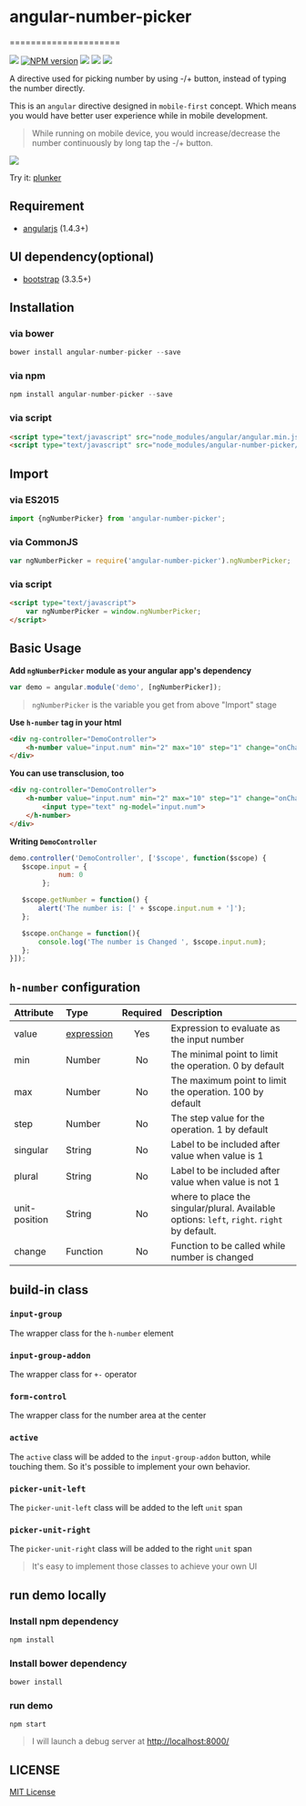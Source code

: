 # angular-number-picker #
=====================

![][bower-url]
[![NPM version][npm-image]][npm-url]
![][david-url]
![][dt-url]
![][license-url]


A directive used for picking number by using -/+ button, instead of typing the number directly.

This is an `angular` directive designed in `mobile-first` concept. Which means you would have better user experience while in mobile development.

> While running on mobile device, you would increase/decrease the number continuously by long tap the -/+ button.

![](https://raw.githubusercontent.com/leftstick/angular-number-picker/master/docs/img/demo.png)

Try it: [plunker](http://plnkr.co/edit/Aww1cb785mZIPqNHgZ4v?p=preview)


## Requirement ##

- [angularjs](http://angularjs.org/) (1.4.3+)

## UI dependency(optional) ##

- [bootstrap](http://getbootstrap.com) (3.3.5+)

## Installation ##

### via bower ###

```JavaScript
bower install angular-number-picker --save
```

### via npm ###

```JavaScript
npm install angular-number-picker --save
```

### via script ###

```html
<script type="text/javascript" src="node_modules/angular/angular.min.js"></script>
<script type="text/javascript" src="node_modules/angular-number-picker/dist/angular-number-picker.min.js"></script>
```

## Import ##

### via ES2015 ###

```javascript
import {ngNumberPicker} from 'angular-number-picker';
```

### via CommonJS ###

```javascript
var ngNumberPicker = require('angular-number-picker').ngNumberPicker;
```

### via script ###

```html
<script type="text/javascript">
    var ngNumberPicker = window.ngNumberPicker;
</script>
```

## Basic Usage ##

**Add `ngNumberPicker` module as your angular app's dependency**

```javascript
var demo = angular.module('demo', [ngNumberPicker]);
```

>`ngNumberPicker` is the variable you get from above "Import" stage

**Use `h-number` tag in your html**

```HTML
<div ng-controller="DemoController">
    <h-number value="input.num" min="2" max="10" step="1" change="onChanged()"></h-number>
</div>
```

**You can use transclusion, too**

```HTML
<div ng-controller="DemoController">
    <h-number value="input.num" min="2" max="10" step="1" change="onChanged()">
        <input type="text" ng-model="input.num">
    </h-number>
</div>
```

**Writing `DemoController`**

```javascript
demo.controller('DemoController', ['$scope', function($scope) {
   $scope.input = {
            num: 0
        };

   $scope.getNumber = function() {
       alert('The number is: [' + $scope.input.num + ']');
   };

   $scope.onChange = function(){
       console.log('The number is Changed ', $scope.input.num);
   };
}]);
```

## `h-number` configuration ##

| Attribute        | Type           | Required  | Description |
| :------------- |:-------------| :-----:| :-----|
| value | [expression] | Yes | Expression to evaluate as the input number |
| min | Number | No | The minimal point to limit the operation. 0 by default |
| max | Number | No | The maximum point to limit the operation. 100 by default |
| step | Number | No | The step value for the operation. 1 by default|
| singular | String | No | Label to be included after value when value is 1|
| plural | String | No | Label to be included after value when value is not 1|
| unit-position | String | No | where to place the singular/plural. Available options: `left`, `right`. `right` by default. |
| change | Function | No | Function to be called while number is changed|

## build-in class ##

### `input-group` ###

The wrapper class for the `h-number` element

### `input-group-addon` ###

The wrapper class for `+-` operator

### `form-control` ###

The wrapper class for the number area at the center

### `active` ###

The `active` class will be added to the `input-group-addon` button, while touching them. So it's possible to implement your own behavior.

### `picker-unit-left` ###

The `picker-unit-left` class will be added to the left `unit` span

### `picker-unit-right` ###

The `picker-unit-right` class will be added to the right `unit` span


> It's easy to implement those classes to achieve your own UI


## run demo locally ##

### Install npm dependency ###

```bash
npm install
```

### Install bower dependency ###

```bash
bower install
```

### run demo ###
```Shell
npm start
```

>I will launch a debug server at [http://localhost:8000/](http://localhost:8000/)


## LICENSE ##

[MIT License](https://raw.githubusercontent.com/leftstick/angular-number-picker/master/LICENSE)


[expression]: https://docs.angularjs.org/guide/expression
[bower-url]: https://img.shields.io/bower/v/angular-number-picker.svg
[npm-url]: https://npmjs.org/package/angular-number-picker
[npm-image]: https://badge.fury.io/js/angular-number-picker.png
[david-url]: https://david-dm.org/leftstick/angular-number-picker.png
[dt-url]:https://img.shields.io/npm/dt/angular-number-picker.svg
[license-url]:https://img.shields.io/npm/l/angular-number-picker.svg
